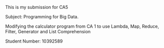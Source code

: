 This is my submission for CA5

Subject: Programming for Big Data.

Modifying the calculator program from CA 1 to use Lambda, Map, Reduce, Filter, Generator and List Comprehension

Student Number: 10392589